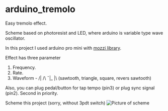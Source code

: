 # arduino_tremolo
Easy tremolo effect.

Scheme based on photoresist and LED, where arduino is variable type wave oscillator.

In this project I used arduino pro mini with [mozzi library](https://sensorium.github.io/Mozzi/).

Effect has three parameter
1. Frequency.
2. Rate.
3. Waveform - /| /\ ¯|_ |\ (sawtooth, triangle, square, revers sawtooth)

Also, you can plug pedal/button for tap tempo (pin3) or plug sync signal (pin2). Second in priority.

Scheme this project (sorry, without 3pdt switch)
![Picture of scheme](https://psv4.userapi.com/c505536/u207131172/docs/d45/12b34bd5c89a/tremolo_skhema.png?extra=i8L9-xkBgjZQke3kFejkKpKMDGIyQflPXjQIk6HTYd-IjgeiakBcpmrqQV_RL-qrV5ku3l1E7rbPRlqkLysgE-xLw3DeuurMAvxtpbKDi--I_zEj3tfbRigH0j8GHYc2um4_S68VG8WHS3Rqs4g7K-2tSw)

